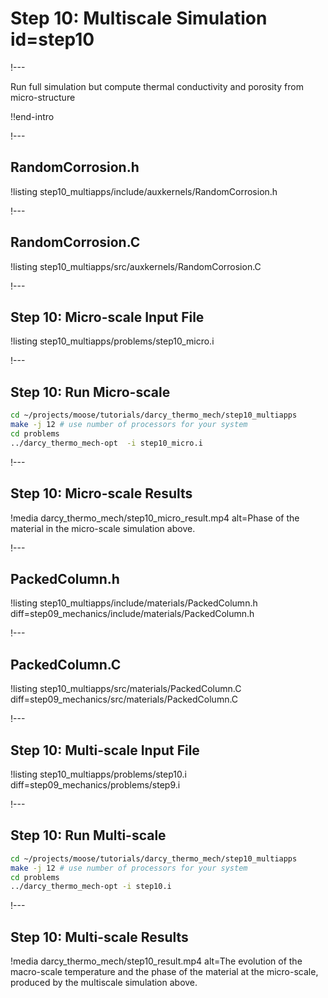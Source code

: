 # Step 10: Multiscale Simulation id=step10

!---

Run full simulation but compute thermal conductivity and porosity from micro-structure

!!end-intro

!---

## RandomCorrosion.h

!listing step10_multiapps/include/auxkernels/RandomCorrosion.h

!---

## RandomCorrosion.C

!listing step10_multiapps/src/auxkernels/RandomCorrosion.C

!---

## Step 10: Micro-scale Input File

!listing step10_multiapps/problems/step10_micro.i

!---

## Step 10: Run Micro-scale

```bash
cd ~/projects/moose/tutorials/darcy_thermo_mech/step10_multiapps
make -j 12 # use number of processors for your system
cd problems
../darcy_thermo_mech-opt  -i step10_micro.i
```

!---

## Step 10: Micro-scale Results

!media darcy_thermo_mech/step10_micro_result.mp4
       alt=Phase of the material in the micro-scale simulation above.

!---

## PackedColumn.h

!listing step10_multiapps/include/materials/PackedColumn.h diff=step09_mechanics/include/materials/PackedColumn.h

!---

## PackedColumn.C

!listing step10_multiapps/src/materials/PackedColumn.C diff=step09_mechanics/src/materials/PackedColumn.C

!---

## Step 10: Multi-scale Input File

!listing step10_multiapps/problems/step10.i diff=step09_mechanics/problems/step9.i

!---

## Step 10: Run Multi-scale

```bash
cd ~/projects/moose/tutorials/darcy_thermo_mech/step10_multiapps
make -j 12 # use number of processors for your system
cd problems
../darcy_thermo_mech-opt -i step10.i
```

!---

## Step 10: Multi-scale Results

!media darcy_thermo_mech/step10_result.mp4
       alt=The evolution of the macro-scale temperature and the phase of the material at the micro-scale, produced by the multiscale simulation above.
